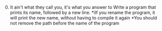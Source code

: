 0. It ain't what they call you, it's what you answer to
Write a program that prints its name, followed by a new line.
*iIf you rename the program, it will print the new name, without having to compile it again
*You should not remove the path before the name of the program
